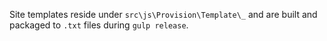 Site templates reside under `src\js\Provision\Template\_` and are built and packaged to `.txt` files during `gulp release`.
